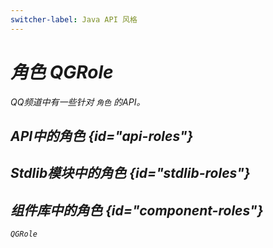 ```yaml
---
switcher-label: Java API 风格
---
```

<show-structure for="chapter,procedure" depth="3"/>
<var name="jr" value="Reactor"/>

# 角色 QGRole

QQ频道中有一些针对 `角色` 的API。

## API中的角色 {id="api-roles"}

## Stdlib模块中的角色 {id="stdlib-roles"}

## 组件库中的角色 {id="component-roles"}

`QGRole`
